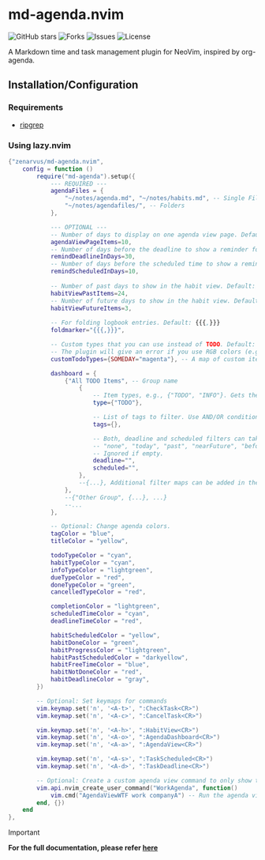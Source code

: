 # md-agenda.nvim
![GitHub stars](https://img.shields.io/github/stars/zenarvus/md-agenda.nvim?style=flat-square)
![Forks](https://img.shields.io/github/forks/zenarvus/md-agenda.nvim?style=flat-square)
![Issues](https://img.shields.io/github/issues/zenarvus/md-agenda.nvim?style=flat-square)
![License](https://img.shields.io/badge/license-GPL%20v3-blue.svg?style=flat-square)

A Markdown time and task management plugin for NeoVim, inspired by org-agenda.

## Installation/Configuration
### Requirements
- [ripgrep](https://github.com/BurntSushi/ripgrep)

### Using lazy.nvim
```lua
{"zenarvus/md-agenda.nvim",
    config = function ()
        require("md-agenda").setup({
            --- REQUIRED ---
            agendaFiles = {
                "~/notes/agenda.md", "~/notes/habits.md", -- Single Files
                "~/notes/agendafiles/", -- Folders
            },

            --- OPTIONAL ---
            -- Number of days to display on one agenda view page. Default: 10
            agendaViewPageItems=10,
            -- Number of days before the deadline to show a reminder for the task in the agenda view. Default: 30
            remindDeadlineInDays=30,
            -- Number of days before the scheduled time to show a reminder for the task in the agenda view. Default: 10
            remindScheduledInDays=10,
            
            -- Number of past days to show in the habit view. Default: 24
            habitViewPastItems=24,
            -- Number of future days to show in the habit view. Default: 3
            habitViewFutureItems=3,
 
            -- For folding logbook entries. Default: {{{,}}}
            foldmarker="{{{,}}}",

            -- Custom types that you can use instead of TODO. Default: {}
            -- The plugin will give an error if you use RGB colors (e.g. #ffffff)
            customTodoTypes={SOMEDAY="magenta"}, -- A map of custom item type and its color

            dashboard = {
                {"All TODO Items", -- Group name
                    {
                        -- Item types, e.g., {"TODO", "INFO"}. Gets the items that match one of the given types. Ignored if empty.
                        type={"TODO"},

                        -- List of tags to filter. Use AND/OR conditions, e.g., {AND = {"tag1", "tag2"}, OR = {"tag1", "tag2"}}. Ignored if empty.
                        tags={},

                        -- Both, deadline and scheduled filters can take the same parameters.
                        -- "none", "today", "past", "nearFuture", "before-yyyy-mm-dd", "after-yyyy-mm-dd".
                        -- Ignored if empty.
                        deadline="",
                        scheduled="",
                    },
                    --{...}, Additional filter maps can be added in the same group.
                },
                --{"Other Group", {...}, ...}
                --...
            },

            -- Optional: Change agenda colors.
            tagColor = "blue",
            titleColor = "yellow",

            todoTypeColor = "cyan",
            habitTypeColor = "cyan",
            infoTypeColor = "lightgreen",
            dueTypeColor = "red",
            doneTypeColor = "green",
            cancelledTypeColor = "red",

            completionColor = "lightgreen",
            scheduledTimeColor = "cyan",
            deadlineTimeColor = "red",

            habitScheduledColor = "yellow",
            habitDoneColor = "green",
            habitProgressColor = "lightgreen",
            habitPastScheduledColor = "darkyellow",
            habitFreeTimeColor = "blue",
            habitNotDoneColor = "red",
            habitDeadlineColor = "gray",
        })

        -- Optional: Set keymaps for commands
        vim.keymap.set('n', '<A-t>', ":CheckTask<CR>")
        vim.keymap.set('n', '<A-c>', ":CancelTask<CR>")

        vim.keymap.set('n', '<A-h>', ":HabitView<CR>")
        vim.keymap.set('n', '<A-o>', ":AgendaDashboard<CR>")
        vim.keymap.set('n', '<A-a>', ":AgendaView<CR>")

        vim.keymap.set('n', '<A-s>', ":TaskScheduled<CR>")
        vim.keymap.set('n', '<A-d>', ":TaskDeadline<CR>")

        -- Optional: Create a custom agenda view command to only show the tasks with specific tags
        vim.api.nvim_create_user_command("WorkAgenda", function()
            vim.cmd("AgendaViewWTF work companyA") -- Run the agenda view with tag filters
        end, {})
    end
},
```

> [!IMPORTANT]
> **For the full documentation, please refer [here](https://zenarvus.com/1tvytN.md)**
